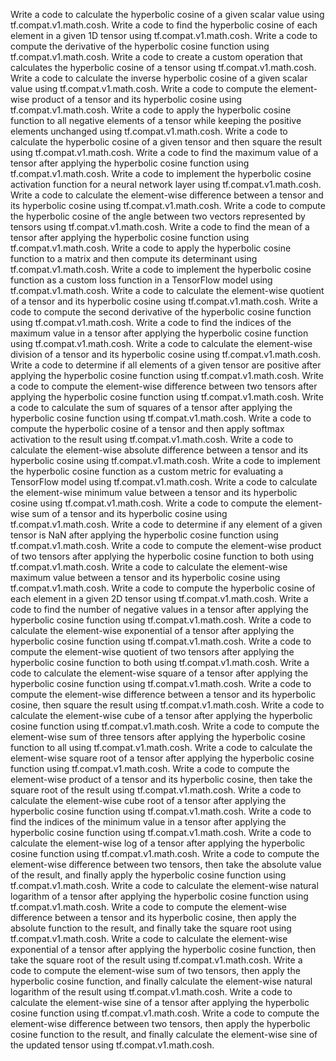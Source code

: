 Write a code to calculate the hyperbolic cosine of a given scalar value using tf.compat.v1.math.cosh.
Write a code to find the hyperbolic cosine of each element in a given 1D tensor using tf.compat.v1.math.cosh.
Write a code to compute the derivative of the hyperbolic cosine function using tf.compat.v1.math.cosh.
Write a code to create a custom operation that calculates the hyperbolic cosine of a tensor using tf.compat.v1.math.cosh.
Write a code to calculate the inverse hyperbolic cosine of a given scalar value using tf.compat.v1.math.cosh.
Write a code to compute the element-wise product of a tensor and its hyperbolic cosine using tf.compat.v1.math.cosh.
Write a code to apply the hyperbolic cosine function to all negative elements of a tensor while keeping the positive elements unchanged using tf.compat.v1.math.cosh.
Write a code to calculate the hyperbolic cosine of a given tensor and then square the result using tf.compat.v1.math.cosh.
Write a code to find the maximum value of a tensor after applying the hyperbolic cosine function using tf.compat.v1.math.cosh.
Write a code to implement the hyperbolic cosine activation function for a neural network layer using tf.compat.v1.math.cosh.
Write a code to calculate the element-wise difference between a tensor and its hyperbolic cosine using tf.compat.v1.math.cosh.
Write a code to compute the hyperbolic cosine of the angle between two vectors represented by tensors using tf.compat.v1.math.cosh.
Write a code to find the mean of a tensor after applying the hyperbolic cosine function using tf.compat.v1.math.cosh.
Write a code to apply the hyperbolic cosine function to a matrix and then compute its determinant using tf.compat.v1.math.cosh.
Write a code to implement the hyperbolic cosine function as a custom loss function in a TensorFlow model using tf.compat.v1.math.cosh.
Write a code to calculate the element-wise quotient of a tensor and its hyperbolic cosine using tf.compat.v1.math.cosh.
Write a code to compute the second derivative of the hyperbolic cosine function using tf.compat.v1.math.cosh.
Write a code to find the indices of the maximum value in a tensor after applying the hyperbolic cosine function using tf.compat.v1.math.cosh.
Write a code to calculate the element-wise division of a tensor and its hyperbolic cosine using tf.compat.v1.math.cosh.
Write a code to determine if all elements of a given tensor are positive after applying the hyperbolic cosine function using tf.compat.v1.math.cosh.
Write a code to compute the element-wise difference between two tensors after applying the hyperbolic cosine function using tf.compat.v1.math.cosh.
Write a code to calculate the sum of squares of a tensor after applying the hyperbolic cosine function using tf.compat.v1.math.cosh.
Write a code to compute the hyperbolic cosine of a tensor and then apply softmax activation to the result using tf.compat.v1.math.cosh.
Write a code to calculate the element-wise absolute difference between a tensor and its hyperbolic cosine using tf.compat.v1.math.cosh.
Write a code to implement the hyperbolic cosine function as a custom metric for evaluating a TensorFlow model using tf.compat.v1.math.cosh.
Write a code to calculate the element-wise minimum value between a tensor and its hyperbolic cosine using tf.compat.v1.math.cosh.
Write a code to compute the element-wise sum of a tensor and its hyperbolic cosine using tf.compat.v1.math.cosh.
Write a code to determine if any element of a given tensor is NaN after applying the hyperbolic cosine function using tf.compat.v1.math.cosh.
Write a code to compute the element-wise product of two tensors after applying the hyperbolic cosine function to both using tf.compat.v1.math.cosh.
Write a code to calculate the element-wise maximum value between a tensor and its hyperbolic cosine using tf.compat.v1.math.cosh.
Write a code to compute the hyperbolic cosine of each element in a given 2D tensor using tf.compat.v1.math.cosh.
Write a code to find the number of negative values in a tensor after applying the hyperbolic cosine function using tf.compat.v1.math.cosh.
Write a code to calculate the element-wise exponential of a tensor after applying the hyperbolic cosine function using tf.compat.v1.math.cosh.
Write a code to compute the element-wise quotient of two tensors after applying the hyperbolic cosine function to both using tf.compat.v1.math.cosh.
Write a code to calculate the element-wise square of a tensor after applying the hyperbolic cosine function using tf.compat.v1.math.cosh.
Write a code to compute the element-wise difference between a tensor and its hyperbolic cosine, then square the result using tf.compat.v1.math.cosh.
Write a code to calculate the element-wise cube of a tensor after applying the hyperbolic cosine function using tf.compat.v1.math.cosh.
Write a code to compute the element-wise sum of three tensors after applying the hyperbolic cosine function to all using tf.compat.v1.math.cosh.
Write a code to calculate the element-wise square root of a tensor after applying the hyperbolic cosine function using tf.compat.v1.math.cosh.
Write a code to compute the element-wise product of a tensor and its hyperbolic cosine, then take the square root of the result using tf.compat.v1.math.cosh.
Write a code to calculate the element-wise cube root of a tensor after applying the hyperbolic cosine function using tf.compat.v1.math.cosh.
Write a code to find the indices of the minimum value in a tensor after applying the hyperbolic cosine function using tf.compat.v1.math.cosh.
Write a code to calculate the element-wise log of a tensor after applying the hyperbolic cosine function using tf.compat.v1.math.cosh.
Write a code to compute the element-wise difference between two tensors, then take the absolute value of the result, and finally apply the hyperbolic cosine function using tf.compat.v1.math.cosh.
Write a code to calculate the element-wise natural logarithm of a tensor after applying the hyperbolic cosine function using tf.compat.v1.math.cosh.
Write a code to compute the element-wise difference between a tensor and its hyperbolic cosine, then apply the absolute function to the result, and finally take the square root using tf.compat.v1.math.cosh.
Write a code to calculate the element-wise exponential of a tensor after applying the hyperbolic cosine function, then take the square root of the result using tf.compat.v1.math.cosh.
Write a code to compute the element-wise sum of two tensors, then apply the hyperbolic cosine function, and finally calculate the element-wise natural logarithm of the result using tf.compat.v1.math.cosh.
Write a code to calculate the element-wise sine of a tensor after applying the hyperbolic cosine function using tf.compat.v1.math.cosh.
Write a code to compute the element-wise difference between two tensors, then apply the hyperbolic cosine function to the result, and finally calculate the element-wise sine of the updated tensor using tf.compat.v1.math.cosh.